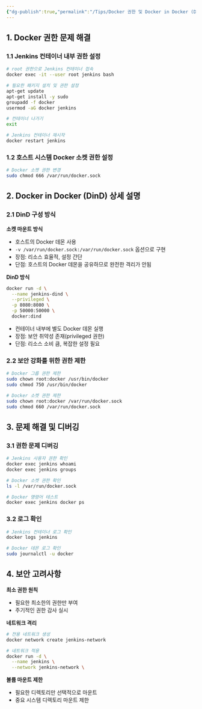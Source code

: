 ```yaml
---
{"dg-publish":true,"permalink":"/Tips/Docker 권한 및 Docker in Docker (DinD) 심화 설정/"}
---
```



## 1. Docker 권한 문제 해결

### 1.1 Jenkins 컨테이너 내부 권한 설정

```bash
# root 권한으로 Jenkins 컨테이너 접속
docker exec -it --user root jenkins bash

# 필요한 패키지 설치 및 권한 설정
apt-get update
apt-get install -y sudo
groupadd -f docker
usermod -aG docker jenkins

# 컨테이너 나가기
exit

# Jenkins 컨테이너 재시작
docker restart jenkins
```

### 1.2 호스트 시스템 Docker 소켓 권한 설정

```bash
# Docker 소켓 권한 변경
sudo chmod 666 /var/run/docker.sock
```

## 2. Docker in Docker (DinD) 상세 설명

### 2.1 DinD 구성 방식

**소켓 마운트 방식**

- 호스트의 Docker 데몬 사용
- `-v /var/run/docker.sock:/var/run/docker.sock` 옵션으로 구현
- 장점: 리소스 효율적, 설정 간단
- 단점: 호스트의 Docker 데몬을 공유하므로 완전한 격리가 안됨

**DinD 방식**

```bash
docker run -d \
  --name jenkins-dind \
  --privileged \
  -p 8080:8080 \
  -p 50000:50000 \
  docker:dind
```

- 컨테이너 내부에 별도 Docker 데몬 실행
- 장점: 보안 취약성 존재(privileged 권한)
- 단점: 리소스 소비 큼, 복잡한 설정 필요

### 2.2 보안 강화를 위한 권한 제한

```bash
# Docker 그룹 권한 제한
sudo chown root:docker /usr/bin/docker
sudo chmod 750 /usr/bin/docker

# Docker 소켓 권한 제한
sudo chown root:docker /var/run/docker.sock
sudo chmod 660 /var/run/docker.sock
```

## 3. 문제 해결 및 디버깅

### 3.1 권한 문제 디버깅

```bash
# Jenkins 사용자 권한 확인
docker exec jenkins whoami
docker exec jenkins groups

# Docker 소켓 권한 확인
ls -l /var/run/docker.sock

# Docker 명령어 테스트
docker exec jenkins docker ps
```

### 3.2 로그 확인

```bash
# Jenkins 컨테이너 로그 확인
docker logs jenkins

# Docker 데몬 로그 확인
sudo journalctl -u docker
```

## 4. 보안 고려사항

**최소 권한 원칙**

- 필요한 최소한의 권한만 부여
- 주기적인 권한 감사 실시

**네트워크 격리**

```bash
# 전용 네트워크 생성
docker network create jenkins-network

# 네트워크 적용
docker run -d \
  --name jenkins \
  --network jenkins-network \
```

**볼륨 마운트 제한**

- 필요한 디렉토리만 선택적으로 마운트
- 중요 시스템 디렉토리 마운트 제한